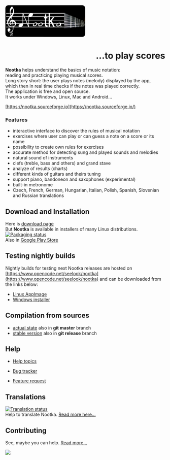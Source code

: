 <img src="picts/logo.png"/>
<h1 style="text-align: right">...to play scores</h1>


  <b>Nootka</b> helps understand the basics of music notation:  
  reading and practicing playing musical scores.  
  ​Long story short: the user plays notes (melody) displayed by the app,  
  which then in real time checks if the notes was played correctly.  
  The application is free and open source.  
  It works under Windows, Linux, Mac and Android...  

  [https://nootka.sourceforge.io](https://nootka.sourceforge.io/)



### Features
- interactive interface to discover the rules of musical notation
- exercises where user can play or can guess a note on a score or its name
- possibility to create own rules for exercises
- accurate method for detecting sung and played sounds and melodies
- natural sound of instruments
- clefs (treble, bass and others) and grand stave
- analyze of results (charts)
- different kinds of guitars and theirs tuning
- support piano, bandoneon and saxophones (experimental)
- built-in metronome
- Czech, French, German, Hungarian, Italian, Polish, Spanish, Slovenian and Russian translations



Download and Installation
--------------------------

Here is [download page](https://nootka.sourceforge.io/index.php/download/)  
But **Nootka** is available in installers of many Linux distributions.  
[![Packaging status](https://repology.org/badge/vertical-allrepos/nootka.svg)](https://repology.org/project/nootka/versions)  
Also in [Google Play Store](https://play.google.com/store/apps/details?id=net.sf.nootka)



Testing nightly builds
--------------------------
Nightly builds for testing next Nootka releases are hosted on [https://www.opencode.net/seelook/nootka](https://www.opencode.net/seelook/nootka) and can be downloaded from the links below:  
- [Linux AppImage](https://www.opencode.net/seelook/nootka/-/jobs/artifacts/master/download?job=appimage-amd64)  
- [Windows installer](https://www.opencode.net/seelook/nootka/-/jobs/artifacts/master/download?job=windows_installer)  



Compilation from sources
----------------------------
- [actual state](https://nootka.sourceforge.io/index.php/help/#compile-debug)
    also in **git master** branch
- [stable version](https://nootka.sourceforge.io/index.php/help/#compilation)
    also in **git release** branch



Help
----------------------------

- [Help topics](https://nootka.sourceforge.io/index.php/help)

- [Bug tracker](https://sourceforge.net/p/nootka/bugs/)

- [Feature request](https://sourceforge.net/p/nootka/feature-requests/)



Translations
----------------------------
[![Translation status](https://hosted.weblate.org/widgets/nootka/-/translations/multi-auto.svg)](https://hosted.weblate.org/engage/nootka/)  
  Help to translate Nootka. [Read more here...](https://www.opencode.net/seelook/nootka/blob/master/lang/how-to-translate.md)



Contributing
----------------------------
  See, maybe you can help. [Read more...](https://www.opencode.net/seelook/nootka/blob/master/CONTRIBUTING.md)

<img src="spare_parts/screen.png"/>

